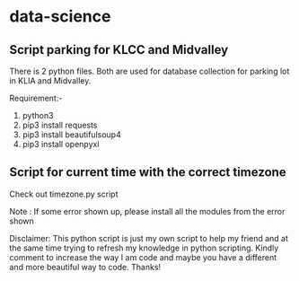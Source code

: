 # data-science
## Script parking for KLCC and Midvalley
There is 2 python files. Both are used for database collection for parking lot in KLIA and Midvalley.

Requirement:-
1) python3
2) pip3 install requests
3) pip3 install beautifulsoup4
4) pip3 install openpyxl

## Script for current time with the correct timezone
Check out timezone.py script

Note : If some error shown up, please install all the modules from the error shown

Disclaimer: This python script is just my own script to help my friend and at the same time trying to refresh my knowledge in python scripting. Kindly comment to increase the way I am code and maybe you have a different and more beautiful way to code. Thanks!
